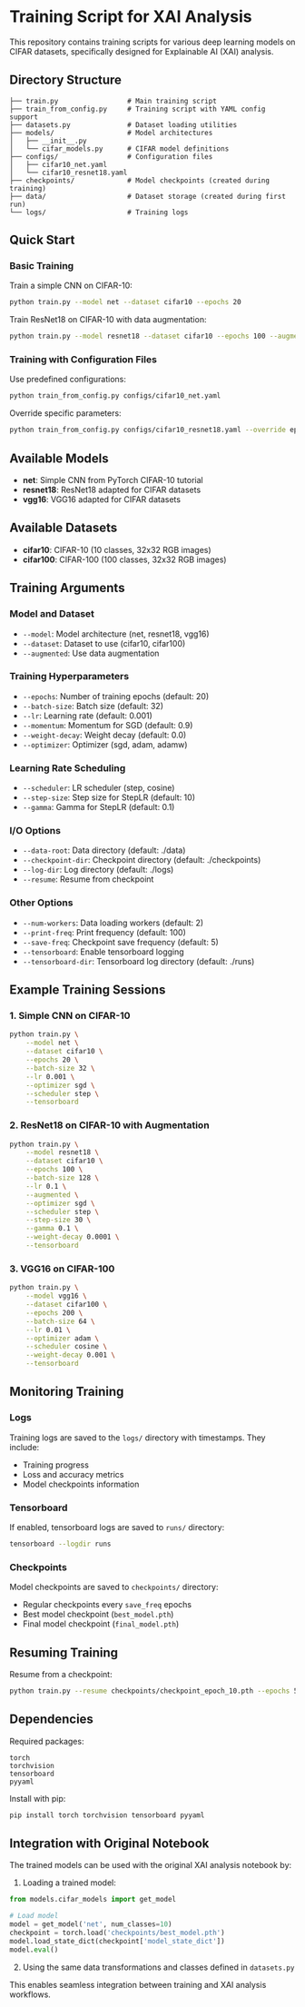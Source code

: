 # Training Script for XAI Analysis

This repository contains training scripts for various deep learning models on CIFAR datasets, specifically designed for Explainable AI (XAI) analysis.

## Directory Structure

```
├── train.py                 # Main training script
├── train_from_config.py     # Training script with YAML config support
├── datasets.py              # Dataset loading utilities
├── models/                  # Model architectures
│   ├── __init__.py
│   └── cifar_models.py      # CIFAR model definitions
├── configs/                 # Configuration files
│   ├── cifar10_net.yaml
│   └── cifar10_resnet18.yaml
├── checkpoints/             # Model checkpoints (created during training)
├── data/                    # Dataset storage (created during first run)
└── logs/                    # Training logs
```

## Quick Start

### Basic Training

Train a simple CNN on CIFAR-10:
```bash
python train.py --model net --dataset cifar10 --epochs 20
```

Train ResNet18 on CIFAR-10 with data augmentation:
```bash
python train.py --model resnet18 --dataset cifar10 --epochs 100 --augmented --batch-size 128
```

### Training with Configuration Files

Use predefined configurations:
```bash
python train_from_config.py configs/cifar10_net.yaml
```

Override specific parameters:
```bash
python train_from_config.py configs/cifar10_resnet18.yaml --override epochs=50 lr=0.01
```

## Available Models

- **net**: Simple CNN from PyTorch CIFAR-10 tutorial
- **resnet18**: ResNet18 adapted for CIFAR datasets
- **vgg16**: VGG16 adapted for CIFAR datasets

## Available Datasets

- **cifar10**: CIFAR-10 (10 classes, 32x32 RGB images)
- **cifar100**: CIFAR-100 (100 classes, 32x32 RGB images)

## Training Arguments

### Model and Dataset
- `--model`: Model architecture (net, resnet18, vgg16)
- `--dataset`: Dataset to use (cifar10, cifar100)
- `--augmented`: Use data augmentation

### Training Hyperparameters
- `--epochs`: Number of training epochs (default: 20)
- `--batch-size`: Batch size (default: 32)
- `--lr`: Learning rate (default: 0.001)
- `--momentum`: Momentum for SGD (default: 0.9)
- `--weight-decay`: Weight decay (default: 0.0)
- `--optimizer`: Optimizer (sgd, adam, adamw)

### Learning Rate Scheduling
- `--scheduler`: LR scheduler (step, cosine)
- `--step-size`: Step size for StepLR (default: 10)
- `--gamma`: Gamma for StepLR (default: 0.1)

### I/O Options
- `--data-root`: Data directory (default: ./data)
- `--checkpoint-dir`: Checkpoint directory (default: ./checkpoints)
- `--log-dir`: Log directory (default: ./logs)
- `--resume`: Resume from checkpoint

### Other Options
- `--num-workers`: Data loading workers (default: 2)
- `--print-freq`: Print frequency (default: 100)
- `--save-freq`: Checkpoint save frequency (default: 5)
- `--tensorboard`: Enable tensorboard logging
- `--tensorboard-dir`: Tensorboard log directory (default: ./runs)

## Example Training Sessions

### 1. Simple CNN on CIFAR-10
```bash
python train.py \
    --model net \
    --dataset cifar10 \
    --epochs 20 \
    --batch-size 32 \
    --lr 0.001 \
    --optimizer sgd \
    --scheduler step \
    --tensorboard
```

### 2. ResNet18 on CIFAR-10 with Augmentation
```bash
python train.py \
    --model resnet18 \
    --dataset cifar10 \
    --epochs 100 \
    --batch-size 128 \
    --lr 0.1 \
    --augmented \
    --optimizer sgd \
    --scheduler step \
    --step-size 30 \
    --gamma 0.1 \
    --weight-decay 0.0001 \
    --tensorboard
```

### 3. VGG16 on CIFAR-100
```bash
python train.py \
    --model vgg16 \
    --dataset cifar100 \
    --epochs 200 \
    --batch-size 64 \
    --lr 0.01 \
    --optimizer adam \
    --scheduler cosine \
    --weight-decay 0.001 \
    --tensorboard
```

## Monitoring Training

### Logs
Training logs are saved to the `logs/` directory with timestamps. They include:
- Training progress
- Loss and accuracy metrics
- Model checkpoints information

### Tensorboard
If enabled, tensorboard logs are saved to `runs/` directory:
```bash
tensorboard --logdir runs
```

### Checkpoints
Model checkpoints are saved to `checkpoints/` directory:
- Regular checkpoints every `save_freq` epochs
- Best model checkpoint (`best_model.pth`)
- Final model checkpoint (`final_model.pth`)

## Resuming Training

Resume from a checkpoint:
```bash
python train.py --resume checkpoints/checkpoint_epoch_10.pth --epochs 50
```

## Dependencies

Required packages:
```
torch
torchvision
tensorboard
pyyaml
```

Install with pip:
```bash
pip install torch torchvision tensorboard pyyaml
```

## Integration with Original Notebook

The trained models can be used with the original XAI analysis notebook by:

1. Loading a trained model:
```python
from models.cifar_models import get_model

# Load model
model = get_model('net', num_classes=10)
checkpoint = torch.load('checkpoints/best_model.pth')
model.load_state_dict(checkpoint['model_state_dict'])
model.eval()
```

2. Using the same data transformations and classes defined in `datasets.py`

This enables seamless integration between training and XAI analysis workflows.